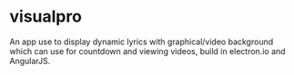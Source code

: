 # visualpro
An app use to display dynamic lyrics with graphical/video background which can use for countdown and viewing videos, build in electron.io and AngularJS.
